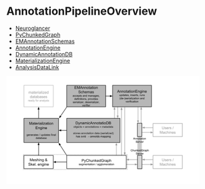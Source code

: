 # AnnotationPipelineOverview

- [Neuroglancer](https://github.com/seung-lab/neuroglancer/)
- [PyChunkedGraph](https://github.com/seung-lab/pychunkedgraph/)
- [EMAnnotationSchemas](https://github.com/seung-lab/emannotationschemas/)
- [AnnotationEngine](https://github.com/seung-lab/annotationengine/)
- [DynamicAnnotationDB](https://github.com/seung-lab/dynamicannotationdb/)
- [MaterializationEngine](https://github.com/seung-lab/materializationengine/)
- [AnalysisDataLink](https://github.com/seung-lab/analysisdatalink/)

![alt text][system_overview]

[system_overview]: https://github.com/seung-lab/AnnotationPipelineOverview/blob/master/system_overview.png "System Overview"

